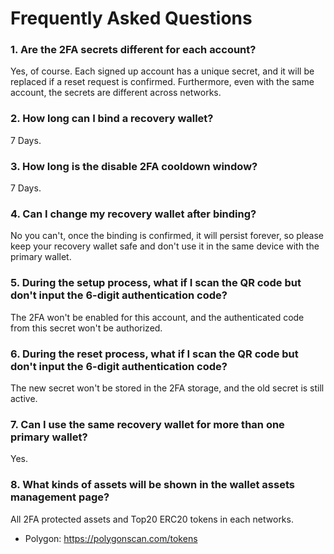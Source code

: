 # Frequently Asked Questions

### **1. Are the 2FA secrets different for each account?**

Yes, of course. Each signed up account has a unique secret, and it will be replaced if a reset request is confirmed. Furthermore, even with the same account, the secrets are different across networks.

### **2. How long can I bind a recovery wallet?**

7 Days.

### **3. How long is the disable 2FA cooldown window?**

7 Days.

### **4. Can I change my recovery wallet after binding?**

No you can't, once the binding is confirmed, it will persist forever, so please keep your recovery wallet safe and don't use it in the same device with the primary wallet.

### **5. During the setup process, what if I scan the QR code but don't input the 6-digit authentication code?**

The 2FA won't be enabled for this account, and the authenticated code from this secret won't be authorized.

### **6. During the reset process, what if I scan the QR code but don't input the 6-digit authentication code?**

The new secret won't be stored in the 2FA storage, and the old secret is still active.

### **7. Can I use the same recovery wallet for more than one primary wallet?**

Yes.

### **8. What kinds of assets will be shown in the wallet assets management page?**

All 2FA protected assets and Top20 ERC20 tokens in each networks.

- Polygon: https://polygonscan.com/tokens
